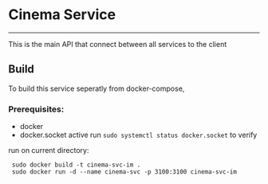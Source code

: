 # Cinema Service
---

This is the main API that connect between all services to the client 

## Build

To build this service seperatly from docker-compose,

### Prerequisites:

- docker
- docker.socket active run `sudo systemctl status docker.socket` to verify

run on current directory:<br/>

` 
sudo docker build -t cinema-svc-im . 
`<br/>
` 
sudo docker run -d --name cinema-svc -p 3100:3100 cinema-svc-im 
`<br/>
